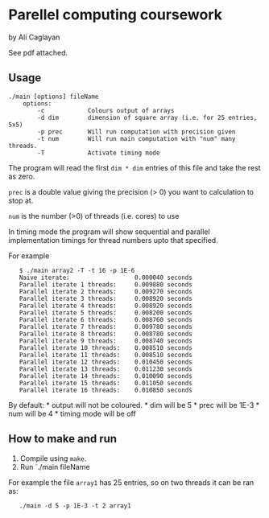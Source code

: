 # Parellel computing coursework
by Ali Caglayan

See pdf attached. 


## Usage

```
./main [options] fileName
    options:
        -c            Colours output of arrays
        -d dim        dimension of square array (i.e. for 25 entries, 5x5)    
        -p prec       Will run computation with precision given
        -t num        Will run main computation with "num" many threads.
        -T            Activate timing mode
```
 The program will read the first `dim * dim` entries of this file and take the
 rest as zero.
 
 `prec` is a double value giving the precision (> 0) you want to calculation
 to stop at.

 `num` is the number (>0) of threads (i.e. cores) to use
 
 In timing mode the program will show sequential and parallel implementation
 timings for thread numbers upto that specified.
 
 For example
 
 ```
    $ ./main array2 -T -t 16 -p 1E-6
    Naive iterate:                  0.000040 seconds
    Parallel iterate 1 threads:     0.009880 seconds
    Parallel iterate 2 threads:     0.009270 seconds
    Parallel iterate 3 threads:     0.008920 seconds
    Parallel iterate 4 threads:     0.008920 seconds
    Parallel iterate 5 threads:     0.008200 seconds
    Parallel iterate 6 threads:     0.008760 seconds
    Parallel iterate 7 threads:     0.009780 seconds
    Parallel iterate 8 threads:     0.008780 seconds
    Parallel iterate 9 threads:     0.008740 seconds
    Parallel iterate 10 threads:    0.008510 seconds
    Parallel iterate 11 threads:    0.008510 seconds
    Parallel iterate 12 threads:    0.010450 seconds
    Parallel iterate 13 threads:    0.011230 seconds
    Parallel iterate 14 threads:    0.010090 seconds
    Parallel iterate 15 threads:    0.011050 seconds
    Parallel iterate 16 threads:    0.010850 seconds
 ```
 
 By default:
     * output will not be coloured.
    * dim will be 5
    * prec will be 1E-3
    * num will be 4
    * timing mode will be off

## How to make and run

 1. Compile using `make`.
 2. Run `./main fileName
  
 For example the file `array1` has 25 entries, so on two threads 
 it can be ran as:
 
 ```
    ./main -d 5 -p 1E-3 -t 2 array1
 ```
